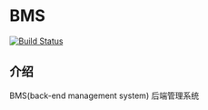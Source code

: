 # BMS 


[![Build Status](https://travis-ci.org/NormanGyllenhaal/canal-client.svg?branch=master)](https://travis-ci.org/NormanGyllenhaal/canal-client)


## 介绍
BMS(back-end management system) 后端管理系统